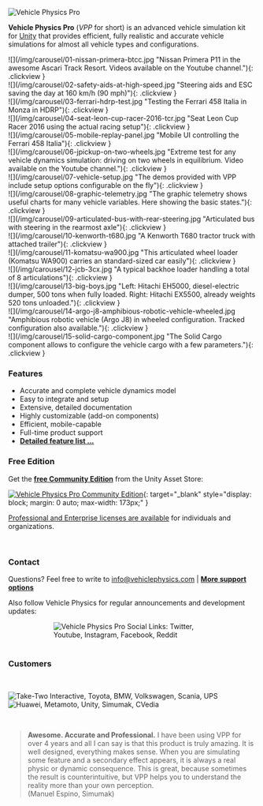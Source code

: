 ![Vehicle Physics Pro](/img/vehicle-physics-pro.png)

**Vehicle Physics Pro** (_VPP_ for short) is an advanced vehicle simulation kit for [Unity](http://unity.com)
that provides efficient, fully realistic and accurate vehicle simulations for almost all vehicle
types and configurations.
<div markdown=1 class="slick-carousel slick-home">
<section markdown=1 class="slider-home">
<div markdown=1>
![](/img/carousel/01-nissan-primera-btcc.jpg "Nissan Primera P11 in the awesome Ascari Track Resort. Videos available on the Youtube channel."){: .clickview }
</div>
<div markdown=1>
![](/img/carousel/02-safety-aids-at-high-speed.jpg "Steering aids and ESC saving the day at 160 km/h (90 mph)"){: .clickview }
</div>
<div markdown=1>
![](/img/carousel/03-ferrari-hdrp-test.jpg "Testing the Ferrari 458 Italia in Monza in HDRP"){: .clickview }
</div>
<div markdown=1>
![](/img/carousel/04-seat-leon-cup-racer-2016-tcr.jpg "Seat Leon Cup Racer 2016 using the actual racing setup"){: .clickview }
</div>
<div markdown=1>
![](/img/carousel/05-mobile-replay-panel.jpg "Mobile UI controlling the Ferrari 458 Italia"){: .clickview }
</div>
<div markdown=1>
![](/img/carousel/06-jpickup-on-two-wheels.jpg "Extreme test for any vehicle dynamics simulation: driving on two wheels in equilibrium. Video available on the Youtube channel."){: .clickview }
</div>
<div markdown=1>
![](/img/carousel/07-vehicle-setup.jpg "The demos provided with VPP include setup options configurable on the fly"){: .clickview }
</div>
<div markdown=1>
![](/img/carousel/08-graphic-telemetry.jpg "The graphic telemetry shows useful charts for many vehicle variables. Here showing the basic states."){: .clickview }
</div>
<div markdown=1>
![](/img/carousel/09-articulated-bus-with-rear-steering.jpg "Articulated bus with steering in the rearmost axle"){: .clickview }
</div>
<div markdown=1>
![](/img/carousel/10-kenworth-t680.jpg "A Kenworth T680 tractor truck with attached trailer"){: .clickview }
</div>
<div markdown=1>
![](/img/carousel/11-komatsu-wa900.jpg "This articulated wheel loader (Komatsu WA900) carries an standard-sized car easily"){: .clickview }
</div>
<div markdown=1>
![](/img/carousel/12-jcb-3cx.jpg "A typical backhoe loader handling a total of 8 articulations"){: .clickview }
</div>
<div markdown=1>
![](/img/carousel/13-big-boys.jpg "Left: Hitachi EH5000, diesel-electric dumper, 500 tons when fully loaded. Right: Hitachi EX5500, already weights 520 tons unloaded."){: .clickview }
</div>
<div markdown=1>
![](/img/carousel/14-argo-j8-amphibious-robotic-vehicle-wheeled.jpg "Amphibious robotic vehicle (Argo J8) in wheeled configuration. Tracked configuration also available."){: .clickview }
</div>
<div markdown=1>
![](/img/carousel/15-solid-cargo-component.jpg "The Solid Cargo component allows to configure the vehicle cargo with a few parameters."){: .clickview }
</div>
</section>
</div>

### Features

- Accurate and complete vehicle dynamics model
- Easy to integrate and setup
- Extensive, detailed documentation
- Highly customizable (add-on components)
- Efficient, mobile-capable
- Full-time product support
- **[Detailed feature list ...](/about/features)**

### Free Edition

Get the **[free Community Edition](https://assetstore.unity.com/packages/tools/physics/vehicle-physics-pro-community-edition-153556)**
from the Unity Asset Store:

[![Vehicle Physics Pro Community Edition](/img/Unity_AS_Badge_RGB.png "Vehicle Physics Pro Community Edition")](https://assetstore.unity.com/packages/tools/physics/vehicle-physics-pro-community-edition-153556){: target="_blank" style="display: block; margin: 0 auto; max-width: 173px;" }

[Professional and Enterprise licenses are available](/about/licensing) for individuals and organizations.

<br>

### Contact

Questions? Feel free to write to [info@vehiclephysics.com](mailto:info@vehiclephysics.com) | **[More support options](/about/support)**

Also follow Vehicle Physics for regular announcements and development updates:

<div style="position: relative; display: block; margin: 0 auto; max-width: 320px;">
	<img alt="Vehicle Physics Pro Social Links: Twitter, Youtube, Instagram, Facebook, Reddit" src="/img/vehicle-physics-pro-social-links.png">
	<a href="https://twitter.com/VehiclePhysics" title="Twitter" target=_blank" style="position: absolute; left: 0%; top: 0%; width: 17.5%; height: 100%; z-index: 2;"></a>
	<a href="https://www.youtube.com/c/VehiclePhysics" title="Youtube" target=_blank" style="position: absolute; left: 19.38%; top: 0%; width: 20.31%; height: 100%; z-index: 2;"></a>
	<a href="https://www.instagram.com/VehiclePhysics" title="Instagram" target=_blank" style="position: absolute; left: 41.56%; top: 0%; width: 18.13%; height: 100%; z-index: 2;"></a>
	<a href="https://www.facebook.com/vehiclephysics" title="Facebook" target=_blank" style="position: absolute; left: 61.56%; top: 0%; width: 20%; height: 100%; z-index: 2;"></a>
	<a href="https://www.reddit.com/user/vehiclephysics" title="Reddit" target=_blank" style="position: absolute; left: 83.13%; top: 0%; width: 18.44%; height: 100%; z-index: 2;"></a>
</div>

<br>

### Customers

&nbsp;

<div style="position: relative; display: block; margin: 0 auto; max-width: 680px">
	<img alt="Take-Two Interactive, Toyota, BMW, Volkswagen, Scania, UPS" src="/img/vehicle-physics-pro-clients-1.png">
	<a title="Take-Two Interactive" style="position: absolute; left: 0%; top: 0%; width: 14.71%; height: 100%; z-index: 2;"></a>
	<a title="Toyota" style="position: absolute; left: 16.62%; top: 0%; width: 16.47%; height: 100%; z-index: 2;"></a>
	<a title="BMW" style="position: absolute; left: 34.41%; top: 0%; width: 15.59%; height: 100%; z-index: 2;"></a>
	<a title="Volkswagen" style="position: absolute; left: 52.65%; top: 0%; width: 14.41%; height: 100%; z-index: 2;"></a>
	<a title="Scania" style="position: absolute; left: 69.71%; top: 0%; width: 15.59%; height: 100%; z-index: 2;"></a>
	<a title="UPS" style="position: absolute; left: 86.91%; top: 0%; width: 15.15%; height: 100%; z-index: 2;"></a>
</div>

<div style="position: relative; display: block; margin: 0 auto; max-width: 680px">
	<img alt="Huawei, Metamoto, Unity, Simumak, CVedia" src="/img/vehicle-physics-pro-clients-2.png">
	<a title="Huawei" style="position: absolute; left: 8.38%; top: 0%; width: 14.71%; height: 100%; z-index: 2;"></a>
	<a title="Metamoto" style="position: absolute; left: 25.44%; top: 0%; width: 16.47%; height: 100%; z-index: 2;"></a>
	<a title="Unity" style="position: absolute; left: 43.97%; top: 0%; width: 14.12%; height: 100%; z-index: 2;"></a>
	<a title="Simumak" style="position: absolute; left: 60.29%; top: 0%; width: 15.15%; height: 100%; z-index: 2;"></a>
	<a title="CVedia" style="position: absolute; left: 77.79%; top: 0%; width: 13.82%; height: 100%; z-index: 2;"></a>
</div>

&nbsp;

> **Awesome. Accurate and Professional.**
> I have been using VPP for over 4 years and all I can say is that this product is truly amazing.
> It is well designed, everything makes sense. When you are simulating some feature and a secondary
> effect appears, it is always a real physic or dynamic consequence. This is great, because
> sometimes the result is counterintuitive, but VPP helps you to understand the reality more than
> your own perception.<br>
> (Manuel Espino, Simumak)
